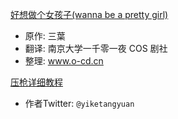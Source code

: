 [好想做个女孩子(wanna be a pretty girl)](../来源/好想做个女孩子.pdf)
+ 原作: 三葉
+ 翻译: 南京大学一千零一夜 COS 剧社
+ 整理: www.o-cd.cn

[压枪详细教程](../来源/压枪详细教程.pdf)
+ 作者Twitter: `@yiketangyuan`
